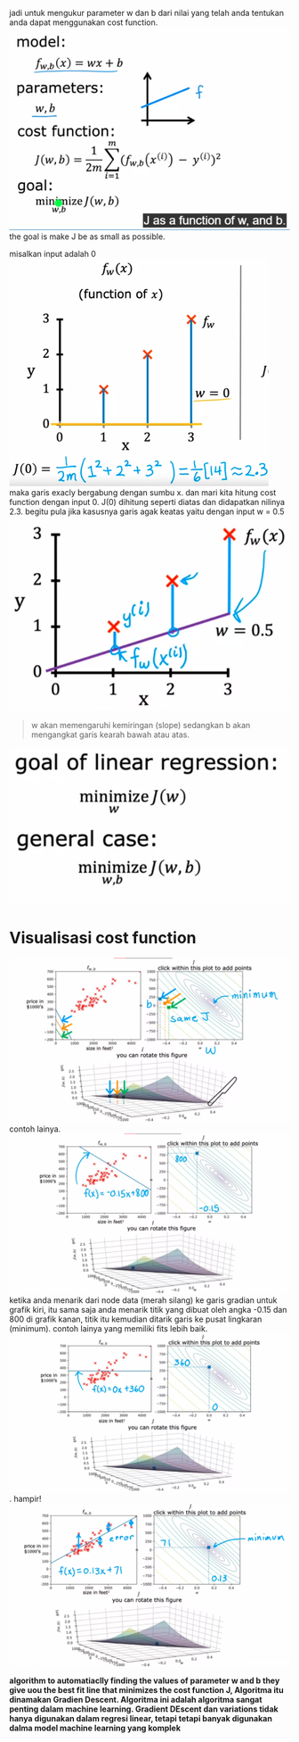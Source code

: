 jadi untuk mengukur parameter w dan b dari nilai yang telah anda tentukan anda dapat menggunakan cost function. 
![1ec4de4775779443a000fe9a60a9612f.png](../../../../_resources/1ec4de4775779443a000fe9a60a9612f.png)
the goal is make J be as small as possible. 

misalkan input adalah 0
![a9f4b65756ecbb313ed027a6fe004530.png](../../../../_resources/a9f4b65756ecbb313ed027a6fe004530.png)
maka garis exacly bergabung dengan sumbu x. dan mari kita hitung cost function dengan input 0. J(0) dihitung seperti diatas dan didapatkan nilinya 2.3. begitu pula jika kasusnya garis agak keatas yaitu dengan input w = 0.5
![636ccf604086d434a9c33c10f1cec7ba.png](../../../../_resources/636ccf604086d434a9c33c10f1cec7ba.png)

> w akan memengaruhi kemiringan (slope) sedangkan b akan mengangkat garis kearah bawah atau atas. 

![1c6379f09261231e04b7d59ba8d74b85.png](../../../../_resources/1c6379f09261231e04b7d59ba8d74b85.png)

# Visualisasi cost function
![01320afd8268500282d0dc0c09fa9a59.png](../../../../_resources/01320afd8268500282d0dc0c09fa9a59.png)
contoh lainya. 
![29e9386c781f3cb729db49d848abac42.png](../../../../_resources/29e9386c781f3cb729db49d848abac42.png)
ketika anda menarik dari node data (merah silang) ke garis gradian untuk grafik kiri, itu sama saja anda menarik titik yang dibuat oleh angka -0.15 dan 800 di grafik kanan, titik itu kemudian ditarik garis ke pusat lingkaran (minimum). contoh lainya yang memiliki fits lebih baik. 
![17dd4d8849c191ff2f1e6fcea30eae54.png](../../../../_resources/17dd4d8849c191ff2f1e6fcea30eae54.png). hampir!
![384b9db471093a3b4d82b24ce22c0f37.png](../../../../_resources/384b9db471093a3b4d82b24ce22c0f37.png)

**algorithm to automatiaclly finding the values of parameter w and b they give uou the best fit line that minimizes the cost function J, Algoritma itu dinamakan Gradien Descent. Algoritma ini adalah algoritma sangat penting dalam machine learning. Gradient DEscent dan variations tidak hanya digunakan dalam regresi linear, tetapi tetapi banyak digunakan dalma model machine learning yang komplek**